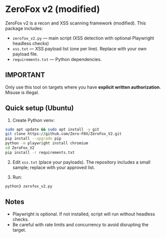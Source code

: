 # ZeroFox v2 (modified)
ZeroFox v2 is a recon and XSS scanning framework (modified). This package includes:
- `zerofox_v2.py` — main script (XSS detection with optional Playwright headless checks)
- `xss.txt` — XSS payload list (one per line). Replace with your own payload file.
- `requirements.txt` — Python dependencies.

## IMPORTANT
Only use this tool on targets where you have **explicit written authorization**. Misuse is illegal.

## Quick setup (Ubuntu)
1. Create Python venv:
```bash
sudo apt update && sudo apt install -y git
git clone https://github.com/Zero-F0X/ZeroFox_V2.git
pip install --upgrade pip
python -m playwright install chromium
cd ZeroFox_V2
pip install -r requirements.txt


```

2. Edit `xss.txt` (place your payloads). The repository includes a small sample; replace with your approved list.

3. Run:
```bash
python3 zerofox_v2.py
```

## Notes
- Playwright is optional. If not installed, script will run without headless checks.
- Be careful with rate limits and concurrency to avoid disrupting the target.
